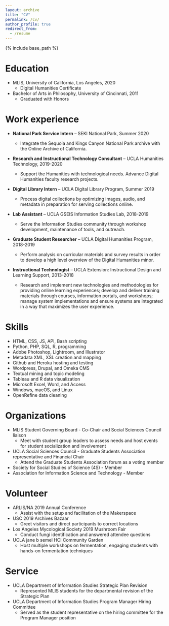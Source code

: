 ```yaml
---
layout: archive
title: "CV"
permalink: /cv/
author_profile: true
redirect_from:
  - /resume
---
```


{% include base_path %}

Education
======
* MLIS, University of California, Los Angeles, 2020
  * Digital Humanities Certificate
* Bachelor of Arts in Philosophy, University of Cincinnati, 2011
  * Graduated with Honors

Work experience
======
* **National Park Service Intern** – SEKI National Park, Summer 2020
  * Integrate the Sequoia and Kings Canyon National Park archive with the Online Archive of California.

* **Research and Instructional Technology Consultant** – UCLA Humanities Technology, 2019-2020
  * Support the Humanities with technological needs. Advance Digital Humanities faculty research projects.

* **Digital Library Intern** – UCLA Digital Library Program, Summer 2019
  * Process digital collections by optimizing images, audio, and metadata in preparation for serving collections online.

* **Lab Assistant** – UCLA GSEIS Information Studies Lab, 2018-2019
  * Serve the Information Studies community through workshop development, maintenance of tools, and outreach.
  
* **Graduate Student Researcher** – UCLA Digital Humanities Program, 2018-2019
  * Perform analysis on curricular materials and survey results in order to develop a high level overview of the Digital Humanities minor.

* **Instructional Technologist** – UCLA Extension: Instructional Design and Learning Support, 2013-2018
  * Research and implement new technologies and methodologies for providing online learning experiences; develop and deliver training materials through courses, information portals, and workshops; manage system
implementations and ensure systems are integrated in a way that maximizes the user experience.

Skills
======
* HTML, CSS, JS, API, Bash scripting
* Python, PHP, SQL, R, programming
* Adobe Photoshop, Lightroom, and Illustrator
* Metadata XML, XSL creation and mapping
* Github and Heroku hosting and testing
* Wordpress, Drupal, and Omeka CMS
* Textual mining and topic modeling
* Tableau and R data visualization
* Microsoft Excel, Word, and Access
* Windows, macOS, and Linux
* OpenRefine data cleaning

Organizations
======
* MLIS Student Governing Board - Co-Chair and Social Sciences Council liaison
  * Meet with student group leaders to assess needs and host events for student socialization and involvement
* UCLA Social Sciences Council - Graduate Students Association representative and Financial Chair
  * Attend the Graduate Students Association forum as a voting member
* Society for Social Studies of Science (4S) - Member
* Association for Information Science and Technology - Member

Volunteer
======
* ARLIS/NA 2019 Annual Conference
  * Assist with the setup and facilitation of the Makerspace
* USC 2019 Archives Bazaar
  * Greet visitors and direct participants to correct locations
* Los Angeles Mycological Society 2019 Mushroom Fair
  * Conduct fungi identification and answered attendee questions
* UCLA jane b semel HCI Community Garden
  * Host multiple workshops on fermentation, engaging students with hands-on fermentation techniques
 
Service
======
* UCLA Department of Information Studies Strategic Plan Revision
  * Represented MLIS students for the departmental revision of the Strategic Plan
* UCLA Department of Information Studies Program Manager Hiring Committee
  * Served as the student representative on the hiring committee for the Program Manager position
